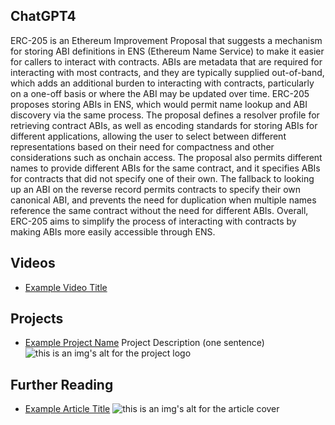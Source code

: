 ## ChatGPT4

ERC-205 is an Ethereum Improvement Proposal that suggests a mechanism for storing ABI definitions in ENS (Ethereum Name Service) to make it easier for callers to interact with contracts. ABIs are metadata that are required for interacting with most contracts, and they are typically supplied out-of-band, which adds an additional burden to interacting with contracts, particularly on a one-off basis or where the ABI may be updated over time. ERC-205 proposes storing ABIs in ENS, which would permit name lookup and ABI discovery via the same process. The proposal defines a resolver profile for retrieving contract ABIs, as well as encoding standards for storing ABIs for different applications, allowing the user to select between different representations based on their need for compactness and other considerations such as onchain access. The proposal also permits different names to provide different ABIs for the same contract, and it specifies ABIs for contracts that did not specify one of their own. The fallback to looking up an ABI on the reverse record permits contracts to specify their own canonical ABI, and prevents the need for duplication when multiple names reference the same contract without the need for different ABIs. Overall, ERC-205 aims to simplify the process of interacting with contracts by making ABIs more easily accessible through ENS.

## Videos

- [Example Video Title](https://www.youtube.com/watch?v=TDGq4aeevgY)

## Projects

- [Example Project Name](https://xxxx.xxx/xxxxx) Project Description (one sentence) ![this is an img's alt for the project logo](https://xxxx.xxx/project-logo.xxx)

## Further Reading

- [Example Article Title](https://xxxx.xxx/xxxxx) ![this is an img's alt for the article cover](https://xxxx.xxx/article-cover.xxx)
